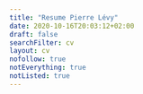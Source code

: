 ```yaml
---
title: "Resume Pierre Lévy"
date: 2020-10-16T20:03:12+02:00
draft: false
searchFilter: cv
layout: cv
nofollow: true
notEverything: true
notListed: true
---
```

